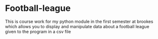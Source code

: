 # Football-league
This is course work for my python module in the first semester at brookes which allows you to display and manipulate data about a football league given to the program in a csv file
